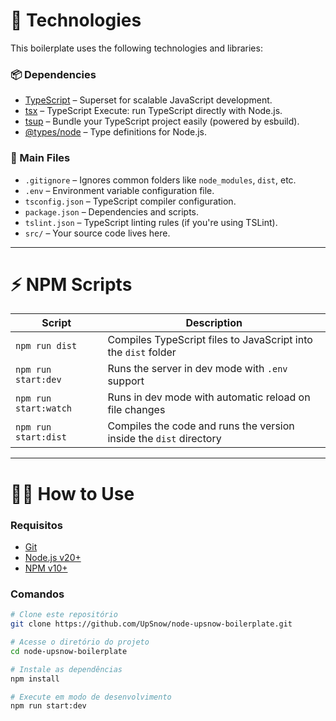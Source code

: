 # 🚀 Technologies

This boilerplate uses the following technologies and libraries:

### 📦 Dependencies

- [TypeScript](https://www.npmjs.com/package/typescript) – Superset for scalable JavaScript development.
- [tsx](https://www.npmjs.com/package/tsx) – TypeScript Execute: run TypeScript directly with Node.js.
- [tsup](https://www.npmjs.com/package/tsup) – Bundle your TypeScript project easily (powered by esbuild).
- [@types/node](https://www.npmjs.com/package/@types/node) – Type definitions for Node.js.

### 📄 Main Files

- `.gitignore` – Ignores common folders like `node_modules`, `dist`, etc.
- `.env` – Environment variable configuration file.
- `tsconfig.json` – TypeScript compiler configuration.
- `package.json` – Dependencies and scripts.
- `tslint.json` – TypeScript linting rules (if you're using TSLint).
- `src/` – Your source code lives here.

---

# ⚡ NPM Scripts

| Script             | Description                                                                 |
|--------------------|-----------------------------------------------------------------------------|
| `npm run dist`     | Compiles TypeScript files to JavaScript into the `dist` folder              |
| `npm run start:dev`| Runs the server in dev mode with `.env` support                             |
| `npm run start:watch` | Runs in dev mode with automatic reload on file changes                  |
| `npm run start:dist`| Compiles the code and runs the version inside the `dist` directory         |

---

# 👨‍💻 How to Use

### Requisitos

- [Git](https://git-scm.com)
- [Node.js v20+](https://nodejs.org/en/)
- [NPM v10+](https://nodejs.org/en/)

### Comandos

```bash
# Clone este repositório
git clone https://github.com/UpSnow/node-upsnow-boilerplate.git

# Acesse o diretório do projeto
cd node-upsnow-boilerplate

# Instale as dependências
npm install

# Execute em modo de desenvolvimento
npm run start:dev


